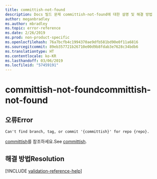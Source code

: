 ```yaml
---
title: committish-not-found
description: Docs 빌드 문제 committish-not-found에 대한 설명 및 해결 방법
author: meganbradley
ms.author: mbradley
ms.topic: error-reference
ms.date: 2/26/2019
ms.prod: non-product-specific
ms.openlocfilehash: 76a7bcfb4c1994370ae9dfb581bd90e0f11a6816
ms.sourcegitcommit: 89eb357721b26710e00d9b8fdab3e7628c34bdb6
ms.translationtype: HT
ms.contentlocale: ko-KR
ms.lasthandoff: 03/06/2019
ms.locfileid: "57459191"
---
```

# <a name="committish-not-found"></a><span data-ttu-id="53184-103">committish-not-found</span><span class="sxs-lookup"><span data-stu-id="53184-103">committish-not-found</span></span>

## <a name="error"></a><span data-ttu-id="53184-104">오류</span><span class="sxs-lookup"><span data-stu-id="53184-104">Error</span></span>

`Can't find branch, tag, or commit '{committish}' for repo {repo}.`

<span data-ttu-id="53184-105">[committish](https://git-scm.com/docs/gitglossary#gitglossary-aiddefcommit-ishacommit-ishalsocommittish)를 참조하세요.</span><span class="sxs-lookup"><span data-stu-id="53184-105">See [committish](https://git-scm.com/docs/gitglossary#gitglossary-aiddefcommit-ishacommit-ishalsocommittish).</span></span>

## <a name="resolution"></a><span data-ttu-id="53184-106">해결 방법</span><span class="sxs-lookup"><span data-stu-id="53184-106">Resolution</span></span>

<!--make sure to add this file to your includes folder and verify the path-->
[!INCLUDE [validation-reference-help](includes/validation-reference-help.md)]
